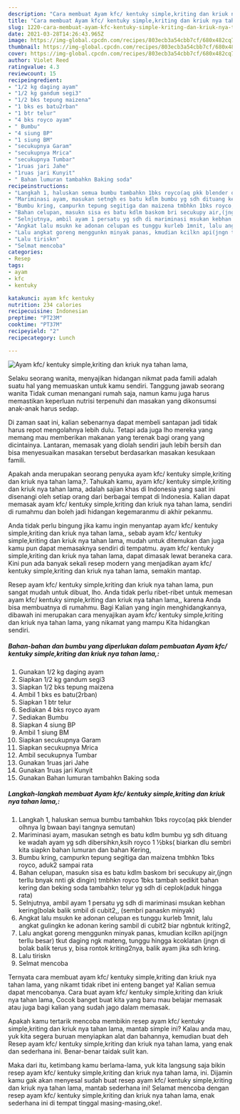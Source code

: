 ```yaml
---
description: "Cara membuat Ayam kfc/ kentuky simple,kriting dan kriuk nya tahan lama, yang lezat dan Mudah Dibuat"
title: "Cara membuat Ayam kfc/ kentuky simple,kriting dan kriuk nya tahan lama, yang lezat dan Mudah Dibuat"
slug: 1220-cara-membuat-ayam-kfc-kentuky-simple-kriting-dan-kriuk-nya-tahan-lama-yang-lezat-dan-mudah-dibuat
date: 2021-03-28T14:26:43.965Z
image: https://img-global.cpcdn.com/recipes/803ecb3a54cbb7cf/680x482cq70/ayam-kfc-kentuky-simplekriting-dan-kriuk-nya-tahan-lama-foto-resep-utama.jpg
thumbnail: https://img-global.cpcdn.com/recipes/803ecb3a54cbb7cf/680x482cq70/ayam-kfc-kentuky-simplekriting-dan-kriuk-nya-tahan-lama-foto-resep-utama.jpg
cover: https://img-global.cpcdn.com/recipes/803ecb3a54cbb7cf/680x482cq70/ayam-kfc-kentuky-simplekriting-dan-kriuk-nya-tahan-lama-foto-resep-utama.jpg
author: Violet Reed
ratingvalue: 4.3
reviewcount: 15
recipeingredient:
- "1/2 kg daging ayam"
- "1/2 kg gandum segi3"
- "1/2 bks tepung maizena"
- "1 bks es batu2rban"
- "1 btr telur"
- "4 bks royco ayam"
- " Bumbu"
- "4 siung BP"
- "1 siung BM"
- "secukupnya Garam"
- "secukupnya Mrica"
- "secukupnya Tumbar"
- "1ruas jari Jahe"
- "1ruas jari Kunyit"
- " Bahan lumuran tambahkn Baking soda"
recipeinstructions:
- "Langkah 1, haluskan semua bumbu tambahkn 1bks royco(aq pkk blender olhnya lg bwaan bayi tangnya semutan)"
- "Mariminasi ayam, masukan setngh es batu kdlm bumbu yg sdh dituang ke wadah ayam yg sdh dibersihkn,ksih royco 1 ½bks( biarkan dlu sembri kita siapkn bahan lumuran dan bahan Kering,"
- "Bumbu kring, campurkn tepung segitiga dan maizena tmbhkn 1bks royco, aduk2 sampai rata"
- "Bahan celupan, masukn sisa es batu kdlm baskom bri secukupy air,(jngn terllu bnyak nnti gk dingin) tmbhkn royco 1bks tambah sedikit bahan kering dan beking soda tambahkn telur yg sdh di ceplok(aduk hingga rata)"
- "Selnjutnya, ambil ayam 1 persatu yg sdh di mariminasi msukan kebhan kering(bolak balik smbil di cubit2,, (sembri panaskn minyak)"
- "Angkat lalu msukn ke adonan celupan es tunggu kurleb 1mnit, lalu angkat gulingkn ke adonan kering sambil di cubit2 biar ngbntuk kriting2,"
- "Lalu angkat goreng menggunkn minyak panas, kmudian kcilkn api(jngn terllu besar) tkut daging ngk mateng, tunggu hingga kcoklatan (jngn di bolak balik terus y, bisa rontok kriting2nya, balik ayam jika sdh kring."
- "Lalu tiriskn"
- "Selmat mencoba"
categories:
- Resep
tags:
- ayam
- kfc
- kentuky

katakunci: ayam kfc kentuky 
nutrition: 234 calories
recipecuisine: Indonesian
preptime: "PT23M"
cooktime: "PT37M"
recipeyield: "2"
recipecategory: Lunch

---
```



![Ayam kfc/ kentuky simple,kriting dan kriuk nya tahan lama,](https://img-global.cpcdn.com/recipes/803ecb3a54cbb7cf/680x482cq70/ayam-kfc-kentuky-simplekriting-dan-kriuk-nya-tahan-lama-foto-resep-utama.jpg)

Selaku seorang wanita, menyajikan hidangan nikmat pada famili adalah suatu hal yang memuaskan untuk kamu sendiri. Tanggung jawab seorang  wanita Tidak cuman menangani rumah saja, namun kamu juga harus memastikan keperluan nutrisi terpenuhi dan masakan yang dikonsumsi anak-anak harus sedap.

Di zaman  saat ini, kalian sebenarnya dapat membeli santapan jadi tidak harus repot mengolahnya lebih dulu. Tetapi ada juga lho mereka yang memang mau memberikan makanan yang terenak bagi orang yang dicintainya. Lantaran, memasak yang diolah sendiri jauh lebih bersih dan bisa menyesuaikan masakan tersebut berdasarkan masakan kesukaan famili. 



Apakah anda merupakan seorang penyuka ayam kfc/ kentuky simple,kriting dan kriuk nya tahan lama,?. Tahukah kamu, ayam kfc/ kentuky simple,kriting dan kriuk nya tahan lama, adalah sajian khas di Indonesia yang saat ini disenangi oleh setiap orang dari berbagai tempat di Indonesia. Kalian dapat memasak ayam kfc/ kentuky simple,kriting dan kriuk nya tahan lama, sendiri di rumahmu dan boleh jadi hidangan kegemaranmu di akhir pekanmu.

Anda tidak perlu bingung jika kamu ingin menyantap ayam kfc/ kentuky simple,kriting dan kriuk nya tahan lama,, sebab ayam kfc/ kentuky simple,kriting dan kriuk nya tahan lama, mudah untuk ditemukan dan juga kamu pun dapat memasaknya sendiri di tempatmu. ayam kfc/ kentuky simple,kriting dan kriuk nya tahan lama, dapat dimasak lewat beraneka cara. Kini pun ada banyak sekali resep modern yang menjadikan ayam kfc/ kentuky simple,kriting dan kriuk nya tahan lama, semakin mantap.

Resep ayam kfc/ kentuky simple,kriting dan kriuk nya tahan lama, pun sangat mudah untuk dibuat, lho. Anda tidak perlu ribet-ribet untuk memesan ayam kfc/ kentuky simple,kriting dan kriuk nya tahan lama,, karena Anda bisa membuatnya di rumahmu. Bagi Kalian yang ingin menghidangkannya, dibawah ini merupakan cara menyajikan ayam kfc/ kentuky simple,kriting dan kriuk nya tahan lama, yang nikamat yang mampu Kita hidangkan sendiri.

<!--inarticleads1-->

##### Bahan-bahan dan bumbu yang diperlukan dalam pembuatan Ayam kfc/ kentuky simple,kriting dan kriuk nya tahan lama,:

1. Gunakan 1/2 kg daging ayam
1. Siapkan 1/2 kg gandum segi3
1. Siapkan 1/2 bks tepung maizena
1. Ambil 1 bks es batu(2rban)
1. Siapkan 1 btr telur
1. Sediakan 4 bks royco ayam
1. Sediakan  Bumbu
1. Siapkan 4 siung BP
1. Ambil 1 siung BM
1. Siapkan secukupnya Garam
1. Siapkan secukupnya Mrica
1. Ambil secukupnya Tumbar
1. Gunakan 1ruas jari Jahe
1. Gunakan 1ruas jari Kunyit
1. Gunakan  Bahan lumuran tambahkn Baking soda




<!--inarticleads2-->

##### Langkah-langkah membuat Ayam kfc/ kentuky simple,kriting dan kriuk nya tahan lama,:

1. Langkah 1, haluskan semua bumbu tambahkn 1bks royco(aq pkk blender olhnya lg bwaan bayi tangnya semutan)
1. Mariminasi ayam, masukan setngh es batu kdlm bumbu yg sdh dituang ke wadah ayam yg sdh dibersihkn,ksih royco 1 ½bks( biarkan dlu sembri kita siapkn bahan lumuran dan bahan Kering,
1. Bumbu kring, campurkn tepung segitiga dan maizena tmbhkn 1bks royco, aduk2 sampai rata
1. Bahan celupan, masukn sisa es batu kdlm baskom bri secukupy air,(jngn terllu bnyak nnti gk dingin) tmbhkn royco 1bks tambah sedikit bahan kering dan beking soda tambahkn telur yg sdh di ceplok(aduk hingga rata)
1. Selnjutnya, ambil ayam 1 persatu yg sdh di mariminasi msukan kebhan kering(bolak balik smbil di cubit2,, (sembri panaskn minyak)
1. Angkat lalu msukn ke adonan celupan es tunggu kurleb 1mnit, lalu angkat gulingkn ke adonan kering sambil di cubit2 biar ngbntuk kriting2,
1. Lalu angkat goreng menggunkn minyak panas, kmudian kcilkn api(jngn terllu besar) tkut daging ngk mateng, tunggu hingga kcoklatan (jngn di bolak balik terus y, bisa rontok kriting2nya, balik ayam jika sdh kring.
1. Lalu tiriskn
1. Selmat mencoba




Ternyata cara membuat ayam kfc/ kentuky simple,kriting dan kriuk nya tahan lama, yang nikamt tidak ribet ini enteng banget ya! Kalian semua dapat mencobanya. Cara buat ayam kfc/ kentuky simple,kriting dan kriuk nya tahan lama, Cocok banget buat kita yang baru mau belajar memasak atau juga bagi kalian yang sudah jago dalam memasak.

Apakah kamu tertarik mencoba membikin resep ayam kfc/ kentuky simple,kriting dan kriuk nya tahan lama, mantab simple ini? Kalau anda mau, yuk kita segera buruan menyiapkan alat dan bahannya, kemudian buat deh Resep ayam kfc/ kentuky simple,kriting dan kriuk nya tahan lama, yang enak dan sederhana ini. Benar-benar taidak sulit kan. 

Maka dari itu, ketimbang kamu berlama-lama, yuk kita langsung saja bikin resep ayam kfc/ kentuky simple,kriting dan kriuk nya tahan lama, ini. Dijamin kamu gak akan menyesal sudah buat resep ayam kfc/ kentuky simple,kriting dan kriuk nya tahan lama, mantab sederhana ini! Selamat mencoba dengan resep ayam kfc/ kentuky simple,kriting dan kriuk nya tahan lama, enak sederhana ini di tempat tinggal masing-masing,oke!.

